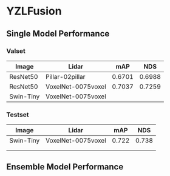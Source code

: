 # YZLFusion



## Single Model Performance

### Valset

| Image     | Lidar              | mAP    | NDS    |
| --------- | ------------------ | ------ | ------ |
| ResNet50  | Pillar-02pillar    | 0.6701 | 0.6988 |
| ResNet50  | VoxelNet-0075voxel | 0.7037 | 0.7259 |
| Swin-Tiny | VoxelNet-0075voxel |        |        |

### Testset

| Image     | Lidar              | mAP   | NDS   |
| --------- | ------------------ | ----- | ----- |
| Swin-Tiny | VoxelNet-0075voxel | 0.722 | 0.738 |
|           |                    |       |       |
|           |                    |       |       |

## Ensemble Model Performance

